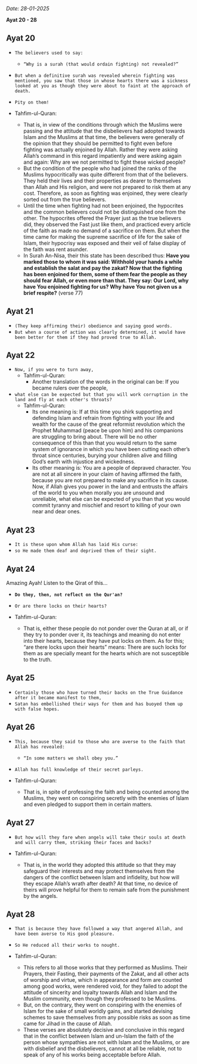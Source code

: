 _Date: 28-01-2025_

**Ayat 20 - 28**

## Ayat 20

- `The believers used to say:`
  - `“Why is a surah (that would ordain fighting) not revealed?”`
- `But when a definitive surah was revealed wherein fighting was mentioned, you saw that those in whose hearts there was a sickness looked at you as though they were about to faint at the approach of death.`
- `Pity on them!`

- Tahfim-ul-Quran:
  - That is, in view of the conditions through which the Muslims were passing and the attitude that the disbelievers had adopted towards Islam and the Muslims at that time, the believers were generally of the opinion that they should be permitted to fight even before fighting was actually enjoined by Allah. Rather they were asking Allah’s command in this regard impatiently and were asking again and again: Why are we not permitted to fight these wicked people?
  - But the condition of the people who had joined the ranks of the Muslims hypocritically was quite different from that of the believers. They held their lives and their properties as dearer to themselves than Allah and His religion, and were not prepared to risk them at any cost. Therefore, as soon as fighting was enjoined, they were clearly sorted out from the true believers.
  - Until the time when fighting had not been enjoined, the hypocrites and the common believers could not be distinguished one from the other. The hypocrites offered the Prayer just as the true believers did, they observed the Fast just like them, and practiced every article of the faith as made no demand of a sacrifice on them. But when the time came for making the supreme sacrifice of life for the sake of Islam, their hypocrisy was exposed and their veil of false display of the faith was rent asunder.
  - In Surah An-Nisa, their this state has been described thus: **Have you marked those to whom it was said: Withhold your hands a while and establish the salat and pay the zakat? Now that the fighting has been enjoined for them, some of them fear the people as they should fear Allah, or even more than that. They say: Our Lord, why have You enjoined fighting for us? Why have You not given us a brief respite?** (verse 77)

## Ayat 21

- `(They keep affirming their) obedience and saying good words.`
- `But when a course of action was clearly determined, it would have been better for them if they had proved true to Allah.`

## Ayat 22

- `Now, if you were to turn away,`
  - Tahfim-ul-Quran:
    - Another translation of the words in the original can be: If you became rulers over the people,
- `what else can be expected but that you will work corruption in the land and fly at each other's throats?`
  - Tahfim-ul-Quran:
    - Its one meaning is: If at this time you shirk supporting and defending Islam and refrain from fighting with your life and wealth for the cause of the great reformist revolution which the Prophet Muhammad (peace be upon him) and his companions are struggling to bring about. There will be no other consequence of this than that you would return to the same system of ignorance in which you have been cutting each other’s throat since centuries, burying your children alive and filling God’s earth with injustice and wickedness.
    - Its other meaning is: You are a people of depraved character. You are not at all sincere in your claim of having affirmed the faith, because you are not prepared to make any sacrifice in its cause. Now, if Allah gives you power in the land and entrusts the affairs of the world to you when morally you are unsound and unreliable, what else can be expected of you than that you would commit tyranny and mischief and resort to killing of your own near and dear ones.

## Ayat 23

- `It is these upon whom Allah has laid His curse:`
- `so He made them deaf and deprived them of their sight.`

## Ayat 24

Amazing Ayah! Listen to the Qirat of this...

- **`Do they, then, not reflect on the Qur'an?`**
- `Or are there locks on their hearts?`

- Tahfim-ul-Quran:
  - That is, either these people do not ponder over the Quran at all, or if they try to ponder over it, its teachings and meaning do not enter into their hearts, because they have put locks on them. As for this; “are there locks upon their hearts” means: There are such locks for them as are specially meant for the hearts which are not susceptible to the truth.


## Ayat 25

- `Certainly those who have turned their backs on the True Guidance after it became manifest to them,`
- `Satan has embellished their ways for them and has buoyed them up with false hopes.`

## Ayat 26

- `This, because they said to those who are averse to the faith that Allah has revealed:`
  - `“In some matters we shall obey you.”`
- `Allah has full knowledge of their secret parleys.`

- Tahfim-ul-Quran:
  - That is, in spite of professing the faith and being counted among the Muslims, they went on conspiring secretly with the enemies of Islam and even pledged to support them in certain matters.

## Ayat 27

- `But how will they fare when angels will take their souls at death and will carry them, striking their faces and backs?`

- Tahfim-ul-Quran:
  - That is, in the world they adopted this attitude so that they may safeguard their interests and may protect themselves from the dangers of the conflict between Islam and infidelity, but how will they escape Allah’s wrath after death? At that time, no device of theirs will prove helpful for them to remain safe from the punishment by the angels.

## Ayat 28

- `That is because they have followed a way that angered Allah, and have been averse to His good pleasure.`
- `So He reduced all their works to nought.`

- Tahfim-ul-Quran:
  - This refers to all those works that they performed as Muslims. Their Prayers, their Fasting, their payments of the Zakat, and all other acts of worship and virtue, which in appearance and form are counted among good works, were rendered void, for they failed to adopt the attitude of sincerity and loyalty towards Allah and Islam and the Muslim community, even though they professed to be Muslims. 
  - But, on the contrary, they went on conspiring with the enemies of Islam for the sake of small worldly gains, and started devising schemes to save themselves from any possible risks as soon as time came for Jihad in the cause of Allah.
  - These verses are absolutely decisive and conclusive in this regard that in the conflict between Islam and un-Islam the faith of the person whose sympathies are not with Islam and the Muslims, or are with disbelief and the disbelievers, cannot at all be reliable, not to speak of any of his works being acceptable before Allah.
